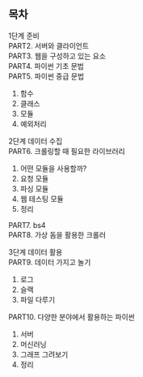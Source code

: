 ## 목차   
1단계 준비    
PART2. 서버와 클라이언트      
PART3. 웹을 구성하고 있는 요소    
PART4. 파이썬 기초 문법    
PART5. 파이썬 중급 문법          
1. 함수       
2. 클래스        
3. 모듈  
4. 예외처리  

2단계 데이터 수집  
PART6. 크롤링할 때 필요한 라이브러리  
1. 어떤 모듈을 사용할까?  
2. 요청 모듈  
3. 파싱 모듈  
4. 웹 테스팅 모듈  
5. 정리  

PART7. bs4  
PART8. 가상 돔을 활용한 크롤러  

3단계 데이터 활용  
PART9. 데이터 가지고 놀기  
1. 로그  
2. 슬랙  
3. 파일 다루기  

PART10. 다양한 분야에서 활용하는 파이썬  
1. 서버  
2. 머신러닝  
3. 그래프 그려보기  
4. 정리  

